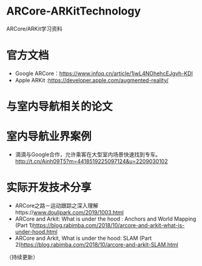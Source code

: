 # ARCore-ARKitTechnology
ARCore/ARKit学习资料
# 官方文档
- Google ARCore：https://www.infoq.cn/article/1jwL4NOhehcEJgvh-KDI
- Apple ARKit :https://developer.apple.com/augmented-reality/

# 与室内导航相关的论文
# 室内导航业界案例
- 滴滴与Google合作，允许乘客在大型室内场景快速找到专车。http://t.cn/Ainh09T5?m=4418519225097124&u=2209030102
# 实际开发技术分享
- ARCore之路－运动跟踪之深入理解https://www.doulipark.com/2019/1003.html
- ARCore and Arkit: What is under the hood : Anchors and World Mapping (Part 1)https://blog.rabimba.com/2018/10/arcore-and-arkit-what-is-under-hood.html
- ARCore and Arkit, What is under the hood: SLAM (Part 2)https://blog.rabimba.com/2018/10/arcore-and-arkit-SLAM.html





（持续更新）
